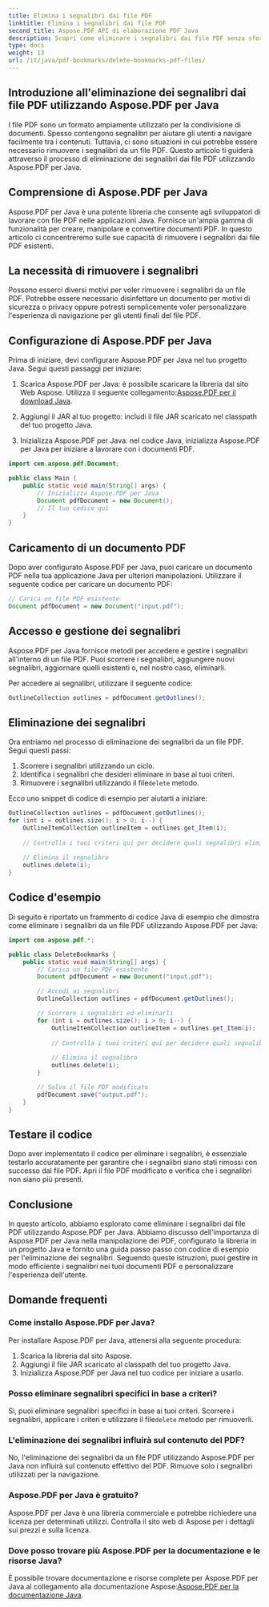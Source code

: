 ```yaml
---
title: Elimina i segnalibri dai file PDF
linktitle: Elimina i segnalibri dai file PDF
second_title: Aspose.PDF API di elaborazione PDF Java
description: Scopri come eliminare i segnalibri dai file PDF senza sforzo utilizzando Aspose.PDF per Java. La nostra guida passo passo e il codice di esempio lo rendono semplice.
type: docs
weight: 13
url: /it/java/pdf-bookmarks/delete-bookmarks-pdf-files/
---
```


## Introduzione all'eliminazione dei segnalibri dai file PDF utilizzando Aspose.PDF per Java

I file PDF sono un formato ampiamente utilizzato per la condivisione di documenti. Spesso contengono segnalibri per aiutare gli utenti a navigare facilmente tra i contenuti. Tuttavia, ci sono situazioni in cui potrebbe essere necessario rimuovere i segnalibri da un file PDF. Questo articolo ti guiderà attraverso il processo di eliminazione dei segnalibri dai file PDF utilizzando Aspose.PDF per Java.

## Comprensione di Aspose.PDF per Java

Aspose.PDF per Java è una potente libreria che consente agli sviluppatori di lavorare con file PDF nelle applicazioni Java. Fornisce un'ampia gamma di funzionalità per creare, manipolare e convertire documenti PDF. In questo articolo ci concentreremo sulle sue capacità di rimuovere i segnalibri dai file PDF esistenti.

## La necessità di rimuovere i segnalibri

Possono esserci diversi motivi per voler rimuovere i segnalibri da un file PDF. Potrebbe essere necessario disinfettare un documento per motivi di sicurezza o privacy oppure potresti semplicemente voler personalizzare l'esperienza di navigazione per gli utenti finali del file PDF.

## Configurazione di Aspose.PDF per Java

Prima di iniziare, devi configurare Aspose.PDF per Java nel tuo progetto Java. Segui questi passaggi per iniziare:

1.  Scarica Aspose.PDF per Java: è possibile scaricare la libreria dal sito Web Aspose. Utilizza il seguente collegamento:[Aspose.PDF per il download Java](https://releases.aspose.com/pdf/java/).

2. Aggiungi il JAR al tuo progetto: includi il file JAR scaricato nel classpath del tuo progetto Java.

3. Inizializza Aspose.PDF per Java: nel codice Java, inizializza Aspose.PDF per Java per iniziare a lavorare con i documenti PDF.

```java
import com.aspose.pdf.Document;

public class Main {
    public static void main(String[] args) {
        // Inizializza Aspose.PDF per Java
        Document pdfDocument = new Document();
        // Il tuo codice qui
    }
}
```

## Caricamento di un documento PDF

Dopo aver configurato Aspose.PDF per Java, puoi caricare un documento PDF nella tua applicazione Java per ulteriori manipolazioni. Utilizzare il seguente codice per caricare un documento PDF:

```java
// Carica un file PDF esistente
Document pdfDocument = new Document("input.pdf");
```

## Accesso e gestione dei segnalibri

Aspose.PDF per Java fornisce metodi per accedere e gestire i segnalibri all'interno di un file PDF. Puoi scorrere i segnalibri, aggiungere nuovi segnalibri, aggiornare quelli esistenti o, nel nostro caso, eliminarli.

Per accedere ai segnalibri, utilizzare il seguente codice:

```java
OutlineCollection outlines = pdfDocument.getOutlines();
```

## Eliminazione dei segnalibri

Ora entriamo nel processo di eliminazione dei segnalibri da un file PDF. Segui questi passi:

1. Scorrere i segnalibri utilizzando un ciclo.
2. Identifica i segnalibri che desideri eliminare in base ai tuoi criteri.
3.  Rimuovere i segnalibri utilizzando il file`delete` metodo.

Ecco uno snippet di codice di esempio per aiutarti a iniziare:

```java
OutlineCollection outlines = pdfDocument.getOutlines();
for (int i = outlines.size(); i > 0; i--) {
    OutlineItemCollection outlineItem = outlines.get_Item(i);
    
    // Controlla i tuoi criteri qui per decidere quali segnalibri eliminare
    
    // Elimina il segnalibro
    outlines.delete(i);
}
```

## Codice d'esempio

Di seguito è riportato un frammento di codice Java di esempio che dimostra come eliminare i segnalibri da un file PDF utilizzando Aspose.PDF per Java:

```java
import com.aspose.pdf.*;

public class DeleteBookmarks {
    public static void main(String[] args) {
        // Carica un file PDF esistente
        Document pdfDocument = new Document("input.pdf");

        // Accedi ai segnalibri
        OutlineCollection outlines = pdfDocument.getOutlines();

        // Scorrere i segnalibri ed eliminarli
        for (int i = outlines.size(); i > 0; i--) {
            OutlineItemCollection outlineItem = outlines.get_Item(i);
            
            // Controlla i tuoi criteri qui per decidere quali segnalibri eliminare
            
            // Elimina il segnalibro
            outlines.delete(i);
        }

        // Salva il file PDF modificato
        pdfDocument.save("output.pdf");
    }
}
```

## Testare il codice

Dopo aver implementato il codice per eliminare i segnalibri, è essenziale testarlo accuratamente per garantire che i segnalibri siano stati rimossi con successo dal file PDF. Apri il file PDF modificato e verifica che i segnalibri non siano più presenti.

## Conclusione

In questo articolo, abbiamo esplorato come eliminare i segnalibri dai file PDF utilizzando Aspose.PDF per Java. Abbiamo discusso dell'importanza di Aspose.PDF per Java nella manipolazione dei PDF, configurato la libreria in un progetto Java e fornito una guida passo passo con codice di esempio per l'eliminazione dei segnalibri. Seguendo queste istruzioni, puoi gestire in modo efficiente i segnalibri nei tuoi documenti PDF e personalizzare l'esperienza dell'utente.

## Domande frequenti

### Come installo Aspose.PDF per Java?

Per installare Aspose.PDF per Java, attenersi alla seguente procedura:
1. Scarica la libreria dal sito Aspose.
2. Aggiungi il file JAR scaricato al classpath del tuo progetto Java.
3. Inizializza Aspose.PDF per Java nel tuo codice per iniziare a usarlo.

### Posso eliminare segnalibri specifici in base a criteri?

 Sì, puoi eliminare segnalibri specifici in base ai tuoi criteri. Scorrere i segnalibri, applicare i criteri e utilizzare il file`delete` metodo per rimuoverli.

### L'eliminazione dei segnalibri influirà sul contenuto del PDF?

No, l'eliminazione dei segnalibri da un file PDF utilizzando Aspose.PDF per Java non influirà sul contenuto effettivo del PDF. Rimuove solo i segnalibri utilizzati per la navigazione.

### Aspose.PDF per Java è gratuito?

Aspose.PDF per Java è una libreria commerciale e potrebbe richiedere una licenza per determinati utilizzi. Controlla il sito web di Aspose per i dettagli sui prezzi e sulla licenza.

### Dove posso trovare più Aspose.PDF per la documentazione e le risorse Java?

 È possibile trovare documentazione e risorse complete per Aspose.PDF per Java al collegamento alla documentazione Aspose:[Aspose.PDF per la documentazione Java](https://reference.aspose.com/pdf/java/).